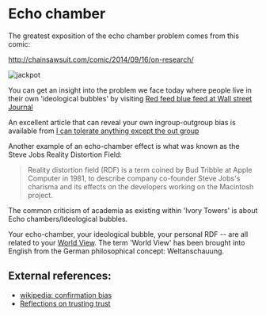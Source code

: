 ﻿# Echo chamber

The greatest exposition of the echo chamber problem comes from this comic:

<http://chainsawsuit.com/comic/2014/09/16/on-research/>

![jackpot](chainsawsuit_dot_com_20140916-research.png)

You can get an insight into the problem we face today where people live in their own 'ideological bubbles' by visiting
[Red feed blue feed at Wall street Journal](http://graphics.wsj.com/blue-feed-red-feed/)

An excellent article that can reveal your own ingroup-outgroup bias is available from [I can tolerate anything except the out group](http://slatestarcodex.com/2014/09/30/i-can-tolerate-anything-except-the-outgroup/)

Another example of an echo-chamber effect is what was known as the Steve Jobs Reality Distortion Field:

>Reality distortion field (RDF) is a term coined by Bud Tribble at Apple Computer in 1981, to describe company co-founder Steve Jobs's charisma and its effects on the developers working on the Macintosh project.

The common criticism of academia as existing within 'Ivory Towers' is about Echo chambers/Ideological bubbles.

Your echo-chamber, your ideological bubble, your personal RDF -- are all related to your [World View](https://en.wikipedia.org/wiki/World_view). The term 'World View' has been brought into English from the German philosophical concept: Weltanschauung.

## External references:

* [wikipedia: confirmation bias](https://en.wikipedia.org/wiki/Confirmation_bias)
* [Reflections on trusting trust](https://www.schneier.com/blog/archives/2006/01/countering_trus.html)